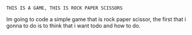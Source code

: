 	THIS IS A GAME, THIS IS ROCK PAPER SCISSORS

Im going to code a simple game that is rock paper scissor, the first that i gonna to do is to think that i want todo and how to do.

